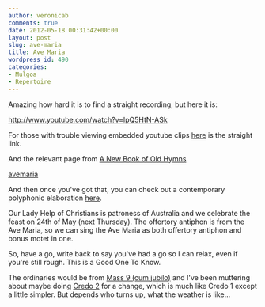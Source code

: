 ```yaml
---
author: veronicab
comments: true
date: 2012-05-18 00:31:42+00:00
layout: post
slug: ave-maria
title: Ave Maria
wordpress_id: 490
categories:
- Mulgoa
- Repertoire
---
```


Amazing how hard it is to find a straight recording, but here it is:

http://www.youtube.com/watch?v=lpQ5HtN-ASk

For those with trouble viewing embedded youtube clips [here](
http://www.youtube.com/watch?v=lpQ5HtN-ASk) is the straight link.

And the relevant page from [A New Book of Old Hymns](http://brandt.id.au/music/hymnbook)

[avemaria](http://repleatur.net/wp-content/uploads/2012/05/avemaria.pdf)

And then once you've got that, you can check out a contemporary polyphonic elaboration [here](http://www.youtube.com/watch?v=DO6ex2Vj3yw).

Our Lady Help of Christians is patroness of Australia and we celebrate the feast on 24th of May (next Thursday).  The offertory antiphon is from the Ave Maria, so we can sing the Ave Maria as both offertory antiphon and bonus motet in one.  

So, have a go, write back to say you've had a go so I can relax, even if you're still rough.  This is a Good One To Know.

The ordinaries would be from [Mass 9 (cum jubilo)](http://www.antoinedanielmass.org/kyriale/IX/) and I've been muttering about maybe doing [Credo 2](http://www.antoinedanielmass.org/Credo/) for a change, which is much like Credo 1 except a little simpler.  But depends who turns up, what the weather is like...
